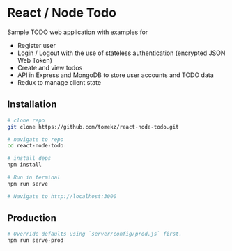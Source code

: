 # React / Node Todo

 Sample TODO web application with examples for

* Register user
* Login / Logout with the use of stateless authentication (encrypted JSON Web Token)
* Create and view todos
* API in Express and MongoDB to store user accounts and TODO data
* Redux to manage client state


## Installation

```bash
# clone repo
git clone https://github.com/tomekz/react-node-todo.git

# navigate to repo
cd react-node-todo

# install deps
npm install

# Run in terminal
npm run serve

# Navigate to http://localhost:3000
```

## Production

```bash
# Override defaults using `server/config/prod.js` first.
npm run serve-prod
```


